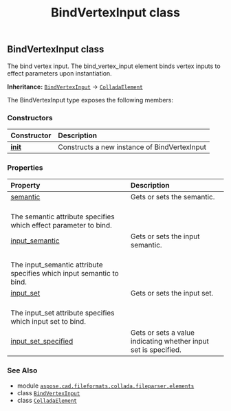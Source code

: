 ﻿---
title: BindVertexInput class
second_title: Aspose.CAD for Python via .NET API References
description: 
type: docs
weight: 70
url: /python-net/aspose.cad.fileformats.collada.fileparser.elements/bindvertexinput/
is_root: false
---

## BindVertexInput class

The bind vertex input.
The bind_vertex_input element binds vertex inputs to effect parameters upon instantiation.



**Inheritance:** [`BindVertexInput`](/cad/python-net/aspose.cad.fileformats.collada.fileparser.elements/bindvertexinput) → 
[`ColladaElement`](/cad/python-net/aspose.cad.fileformats.collada.fileparser.elements/colladaelement)



The BindVertexInput type exposes the following members:

### Constructors
| Constructor | Description |
| :- | :- |
| [__init__](/cad/python-net/aspose.cad.fileformats.collada.fileparser.elements/bindvertexinput/__init__/#) | Constructs a new instance of BindVertexInput |


### Properties
| Property | Description |
| :- | :- |
| [semantic](/cad/python-net/aspose.cad.fileformats.collada.fileparser.elements/bindvertexinput/semantic) | Gets or sets the semantic.<br/>The semantic attribute specifies which effect parameter to bind. |
| [input_semantic](/cad/python-net/aspose.cad.fileformats.collada.fileparser.elements/bindvertexinput/input_semantic) | Gets or sets the input semantic.<br/>The input_semantic attribute specifies which input semantic to bind. |
| [input_set](/cad/python-net/aspose.cad.fileformats.collada.fileparser.elements/bindvertexinput/input_set) | Gets or sets the input set.<br/>The input_set attribute specifies which input set to bind. |
| [input_set_specified](/cad/python-net/aspose.cad.fileformats.collada.fileparser.elements/bindvertexinput/input_set_specified) | Gets or sets a value indicating whether input set is specified. |



### See Also
* module [`aspose.cad.fileformats.collada.fileparser.elements`](..)
* class [`BindVertexInput`](/cad/python-net/aspose.cad.fileformats.collada.fileparser.elements/bindvertexinput)
* class [`ColladaElement`](/cad/python-net/aspose.cad.fileformats.collada.fileparser.elements/colladaelement)
